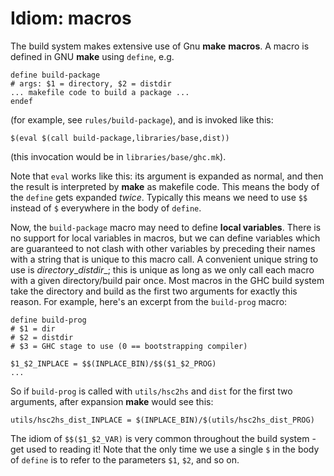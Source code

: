 # Idiom: macros



The build system makes extensive use of Gnu **make** **macros**.  A macro is defined in
GNU **make** using `define`, e.g.


```wiki
define build-package
# args: $1 = directory, $2 = distdir
... makefile code to build a package ...
endef
```


(for example, see `rules/build-package`), and is invoked like this:


```wiki
$(eval $(call build-package,libraries/base,dist))
```


(this invocation would be in `libraries/base/ghc.mk`).



Note that `eval` works like this: its argument is expanded as normal,
and then the result is interpreted by **make** as makefile code.  This
means the body of the `define` gets expanded *twice*.  Typically
this means we need to use `$$` instead of `$` everywhere in the body of
`define`.



Now, the `build-package` macro may need to define **local variables**.
There is no support for local variables in macros, but we can define
variables which are guaranteed to not clash with other variables by
preceding their names with a string that is unique to this macro call.
A convenient unique string to use is *directory*\_*distdir*\_; this is unique as long as we only call each macro with a given directory/build pair once.  Most macros in
the GHC build system take the directory and build as the first two
arguments for exactly this reason.  For example, here's an excerpt
from the `build-prog` macro:


```wiki
define build-prog
# $1 = dir
# $2 = distdir
# $3 = GHC stage to use (0 == bootstrapping compiler)

$1_$2_INPLACE = $$(INPLACE_BIN)/$$($1_$2_PROG)
...
```


So if `build-prog` is called with `utils/hsc2hs` and `dist` for the
first two arguments, after expansion **make** would see this:


```wiki
utils/hsc2hs_dist_INPLACE = $(INPLACE_BIN)/$(utils/hsc2hs_dist_PROG)
```


The idiom of `$$($1_$2_VAR)` is very common throughout the build
system - get used to reading it!  Note that the only time we use a
single `$` in the body of `define` is to refer to the parameters `$1`,
`$2`, and so on.


